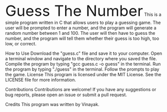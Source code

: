 <span style="font-size:48px">Guess The Number</span>
This is a simple program written in C that allows users to play a guessing game. The user will be prompted to enter a number, and the program will generate a random number between 1 and 100. The user will then have to guess the number, and the program will tell them whether their guess is too high, too low, or correct.

How to Use
Download the "guess.c" file and save it to your computer.
Open a terminal window and navigate to the directory where you saved the file.
Compile the program by typing "gcc guess.c -o guess" in the terminal.
Run the program by typing "./guess" in the terminal.
Follow the prompts to play the game.
License
This program is licensed under the MIT License. See the LICENSE file for more information.

Contributions
Contributions are welcome! If you have any suggestions or bug reports, please open an issue or submit a pull request.

Credits
This program was written by Vinayak.




